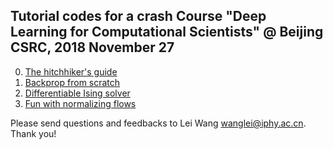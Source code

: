 ## Tutorial codes for a crash Course "Deep Learning for Computational Scientists" @ Beijing CSRC, 2018 November 27 

0. [The hitchhiker's guide](http://wangleiphy.github.io/lectures.html)
1. [Backprop from scratch](https://github.com/wangleiphy/dl4csrc/tree/master/1-bp)
2. [Differentiable Ising solver](https://github.com/wangleiphy/dl4csrc/tree/master/2-ising)
3. [Fun with normalizing flows](https://github.com/wangleiphy/dl4csrc/tree/master/3-flow)

Please send questions and feedbacks to Lei Wang <wanglei@iphy.ac.cn>. Thank you! 

